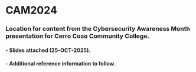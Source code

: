 # CAM2024
### Location for content from the Cybersecurity Awareness Month presentation for Cerro Coso Community College. 
#### - Slides attached (25-OCT-2025). 
#### - Additional reference information to follow. 
